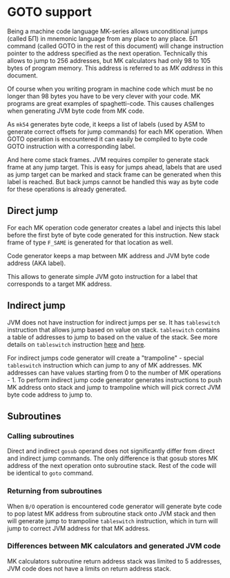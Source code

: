 GOTO support
============

Being a machine code language MK-series allows unconditional jumps (called БП) in mnemonic language from any place to
any place. БП command (called GOTO in the rest of this document) will change instruction pointer to the address specified
as the next operation. Technically this allows to jump to 256 addresses, but MK calculators had only 98 to 105 bytes of
program memory. This address is referred to as *MK address* in this document.

Of course when you writing program in machine code which must be no longer than 98 bytes you have to be very clever 
with your code. MK programs are great examples of spaghetti-code. This causes challenges when generating JVM byte code
from MK code.

As `mk54` generates byte code, it keeps a list of labels (used by ASM to generate correct offsets for jump commands) for
each MK operation. When GOTO operation is encountered it can easily be compiled to byte code GOTO instruction with a
corresponding label.

And here come stack frames. JVM requires compiler to generate stack frame at any jump target. This is easy for jumps 
ahead, labels that are used as jump target can be marked and stack frame can be generated when this label is reached. 
But back jumps cannot be handled this way as byte code for these operations is already generated.

Direct jump
-----------

For each MK operation code generator creates a label and injects this label before the first byte of byte code generated 
for this instruction. New stack frame of type `F_SAME` is generated for that location as well.

Code generator keeps a map between MK address and JVM byte code address (AKA label).

This allows to generate simple JVM goto instruction for a label that corresponds to a target MK address.

Indirect jump
-------------

JVM does not have instruction for indirect jumps per se. It has `tableswitch` instruction that allows jump based on value
on stack. `tableswitch` contains a table of addresses to jump to based on the value of the stack.
See more details on `tableswitch` instruction [here](https://docs.oracle.com/javase/specs/jvms/se8/html/jvms-6.html#jvms-6.5.tableswitch)
and [here](https://cs.au.dk/~mis/dOvs/jvmspec/ref-tableswi.html).

For indirect jumps code generator will create a "trampoline" - special `tableswitch` instruction which can jump to any
of MK addresses. MK addresses can have values starting from 0 to the number of MK operations - 1. To perform indirect jump
code generator generates instructions to push MK address onto stack and jump to trampoline which will pick correct JVM 
byte code address to jump to.

Subroutines
-----------

### Calling subroutines 

Direct and indirect `gosub` operand does not significantly differ from direct and indirect jump commands. The only difference
is that gosub stores MK address of the next operation onto subroutine stack. Rest of the code will be identical to `goto`
command. 

### Returning from subroutines

When `В/О` operation is encountered code generator will generate byte code to pop latest MK address from subroutine 
stack onto JVM stack and then will generate jump to trampoline `tableswitch` instruction, which in turn will jump to
correct JVM address for that MK address.     

### Differences between MK calculators and generated JVM code

MK calculators subroutine return address stack was limited to 5 addresses, JVM code does not have a limits on return
address stack.
